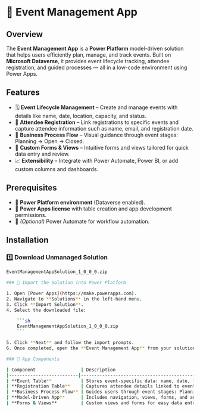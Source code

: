 # 📅 Event Management App

## Overview  
The **Event Management App** is a **Power Platform** model-driven solution that helps users efficiently plan, manage, and track events. Built on **Microsoft Dataverse**, it provides event lifecycle tracking, attendee registration, and guided processes — all in a low-code environment using Power Apps.

## Features  
- 🗓️ **Event Lifecycle Management** – Create and manage events with details like name, date, location, capacity, and status.  
- 🙋 **Attendee Registration** – Link registrations to specific events and capture attendee information such as name, email, and registration date.  
- 🔄 **Business Process Flow** – Visual guidance through event stages: Planning → Open → Closed.  
- 🧩 **Custom Forms & Views** – Intuitive forms and views tailored for quick data entry and review.  
- 📈 **Extensibility** – Integrate with Power Automate, Power BI, or add custom columns and dashboards.

## Prerequisites  
- 🔹 **Power Platform environment** (Dataverse enabled).  
- 🔹 **Power Apps license** with table creation and app development permissions.  
- 🔹 *(Optional)* Power Automate for workflow automation.  

## Installation  

### 1️⃣ Download Unmanaged Solution  
```sh
EventManagementAppSolution_1_0_0_0.zip

### 🔄 Import the Solution into Power Platform  

1. Open [Power Apps](https://make.powerapps.com).  
2. Navigate to **Solutions** in the left-hand menu.  
3. Click **Import Solution**.  
4. Select the downloaded file:

    ```sh
    EventManagementAppSolution_1_0_0_0.zip
    ```

5. Click **Next** and follow the import prompts.  
6. Once completed, open the **Event Management App** from your solutions list.

### 🧩 App Components  

| Component                 | Description                                                                 |
|--------------------------|-----------------------------------------------------------------------------|
| **Event Table**           | Stores event-specific data: name, date, location, capacity, and status.     |
| **Registration Table**    | Captures attendee details linked to events through a lookup field.          |
| **Business Process Flow** | Guides users through event stages: Planning → Open → Closed.                |
| **Model-Driven App**      | Includes navigation, views, forms, and automation tailored for event ops.   |
| **Forms & Views**         | Custom views and forms for easy data entry and management.                  |

